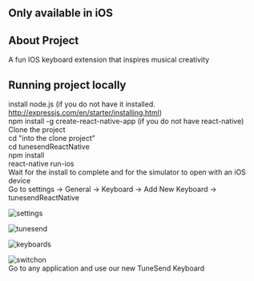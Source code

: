 
## Only available in iOS

## About Project
A fun IOS keyboard extension that inspires musical creativity

## Running project locally
install node.js (if you do not have it installed. http://expressjs.com/en/starter/installing.html)</br>
npm install -g create-react-native-app (if you do not have react-native)</br>
Clone the project</br>
cd "into the clone project"</br>
cd tunesendReactNative</br>
npm install</br>
react-native run-ios</br>
Wait for the install to complete and for the simulator to open with an iOS device</br>
Go to settings -> General -> Keyboard -> Add New Keyboard -> tunesendReactNative

![settings](https://user-images.githubusercontent.com/26944708/37638015-32dced2a-2be1-11e8-9ea7-5096a1a4b08d.gif)

![tunesend](https://user-images.githubusercontent.com/26944708/37638038-3e22c51a-2be1-11e8-9968-fbfeeab4a802.gif)

![keyboards](https://user-images.githubusercontent.com/26944708/37638012-2b8526b4-2be1-11e8-9005-8ebaf14485da.gif)

![switchon](https://user-images.githubusercontent.com/26944708/37638026-38dfc134-2be1-11e8-9b10-3c7e8003910e.gif)
</br>
Go to any application and use our new TuneSend Keyboard
